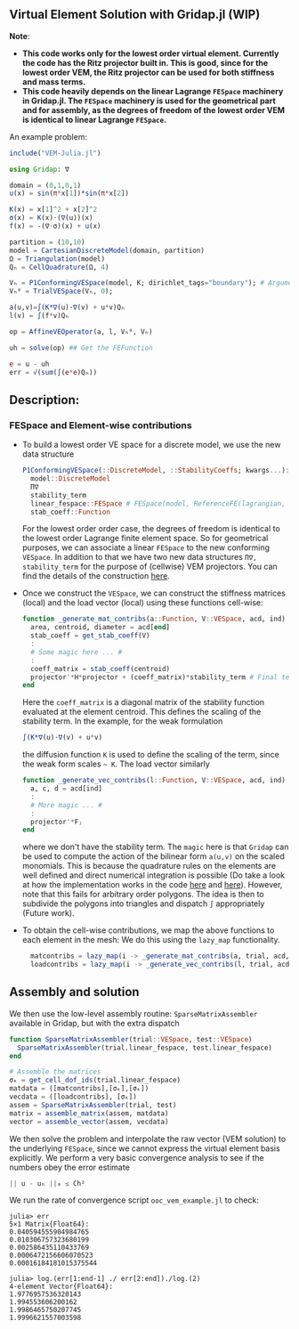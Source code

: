 ## Virtual Element Solution with Gridap.jl (WIP)

**Note**: 
- **This code works only for the lowest order virtual element. Currently the code has the Ritz projector built in. This is good, since for the lowest order VEM, the Ritz projector can be used for both stiffness and mass terms.**
- **This code heavily depends on the linear Lagrange `FESpace` machinery in Gridap.jl. The `FESpace` machinery is used for the geometrical part and for assembly, as the degrees of freedom of the lowest order VEM is identical to linear Lagrange `FESpace`.**

An example problem:

```julia
include("VEM-Julia.jl")

using Gridap: ∇

domain = (0,1,0,1)
u(x) = sin(π*x[1])*sin(π*x[2])

K(x) = x[1]^2 + x[2]^2
σ(x) = K(x)⋅(∇(u))(x)
f(x) = -(∇⋅σ)(x) + u(x)

partition = (10,10)
model = CartesianDiscreteModel(domain, partition)
Ω = Triangulation(model)
Qₕ = CellQuadrature(Ω, 4)

Vₕ = P1ConformingVESpace(model, K; dirichlet_tags="boundary"); # Argument K to define the scaling of the stability term
Vₕ⁰ = TrialVESpace(Vₕ, 0);

a(u,v)=∫(K*∇(u)⋅∇(v) + u*v)Qₕ
l(v) = ∫(f*v)Qₕ

op = AffineVEOperator(a, l, Vₕ⁰, Vₕ)

uh = solve(op) ## Get the FEFunction

e = u - uh
err = √(sum(∫(e*e)Qₕ))
```

## Description:

### FESpace and Element-wise contributions
- To build a lowest order VE space for a discrete model, we use the new data structure
  ```julia
  P1ConformingVESpace(::DiscreteModel, ::StabilityCoeffs; kwargs...):
    model::DiscreteModel
    Π∇
    stability_term
    linear_fespace::FESpace # FESpace(model, ReferenceFE(lagrangian, Float64, 1); kwargs...)
    stab_coeff::Function
  
  ```
  For the lowest order order case, the degrees of freedom is identical to the lowest order Lagrange finite element space. So for geometrical purposes, we can associate a linear `FESpace` to the new conforming `VESpace`. 
  In addition to that we have two new data structures `Π∇, stability_term` for the purpose of (cellwise) VEM projectors. You can find the details of the construction [here](http://arturo.imati.cnr.it/brezzi/papers/hitchhikers-preprint.pdf).
  
- Once we construct the `VESpace`, we can construct the stiffness matrices (local) and the load vector (local) using these functions cell-wise:
  ```julia
  function _generate_mat_contribs(a::Function, V::VESpace, acd, ind)
    area, centroid, diameter = acd[end]
    stab_coeff = get_stab_coeff(V)
    :
    # Some magic here ... #
    :
    coeff_matrix = stab_coeff(centroid)
    projector'*H*projector + (coeff_matrix)*stability_term # Final term
  end
  ```
  Here the `coeff_matrix` is a diagonal matrix of the stability function evaluated at the element centroid. This defines the scaling of the stability term. In the example, for the weak formulation
  ```julia
  ∫(K*∇(u)⋅∇(v) + u*v)
  ```
  the diffusion function `K` is used to define the scaling of the term, since the weak form scales `~ K`. The load vector similarly 
  ```julia
  function _generate_vec_contribs(l::Function, V::VESpace, acd, ind)
    a, c, d = acd[ind]
    :
    # More magic ... #
    :
    projector'*Fⱼ
  end
  ```
  where we don't have the stability term. The `magic` here is that `Gridap` can be used to compute the action of the bilinear form `a(u,v)` on the scaled monomials. This is because the quadrature rules on the elements are well defined and direct numerical integration is possible (Do take a look at how the implementation works in the code [here](https://github.com/Balaje/VEM-Julia-Gridap/blob/740985a078551cf92d9815c3e48c319d54e8d150/src/VESpace/AffineVEOperator.jl#L48) and [here](https://github.com/Balaje/VEM-Julia-Gridap/blob/740985a078551cf92d9815c3e48c319d54e8d150/src/VESpace/AffineVEOperator.jl#L83)). However, note that this fails for arbitrary order polygons. The idea is then to subdivide the polygons into triangles and dispatch `∫` appropriately (Future work).
  
- To obtain the cell-wise contributions, we map the above functions to each element in the mesh: We do this using the `lazy_map` functionality.
  ```julia
    matcontribs = lazy_map(i -> _generate_mat_contribs(a, trial, acd, i), 1:num_cells(mesh))
    loadcontribs = lazy_map(i -> _generate_vec_contribs(l, trial, acd, i), 1:num_cells(mesh))
  ```
  
## Assembly and solution
We then use the low-level assembly routine: `SparseMatrixAssembler` available in Gridap, but with the extra dispatch
  ```julia
  function SparseMatrixAssembler(trial::VESpace, test::VESpace)
    SparseMatrixAssembler(trial.linear_fespace, test.linear_fespace)
  end
  
  # Assemble the matrices
  σₖ = get_cell_dof_ids(trial.linear_fespace)
  matdata = ([matcontribs],[σₖ],[σₖ])
  vecdata = ([loadcontribs], [σₖ])
  assem = SparseMatrixAssembler(trial, test)
  matrix = assemble_matrix(assem, matdata)
  vector = assemble_vector(assem, vecdata)
  ```
  
We then solve the problem and interpolate the raw vector (VEM solution) to the underlying `FESpace`, since we cannot express the virtual element basis explicitly. We perform a very basic convergence analysis to see if the numbers obey the error estimate
  ```julia
  || u - uₕ ||₀ ≤ Ch²
  ```
  We run the rate of convergence script `ooc_vem_example.jl` to check:
  ```
 julia> err
5×1 Matrix{Float64}:
 0.040594555904984765
 0.010306757323680199
 0.002586435110433769
 0.0006472156606070523
 0.00016184181015375544

julia> log.(err[1:end-1] ./ err[2:end])./log.(2)
4-element Vector{Float64}:
 1.9776957536320143
 1.994553606200162
 1.9986465750207745
 1.9996621557003598
  ```
  
  
